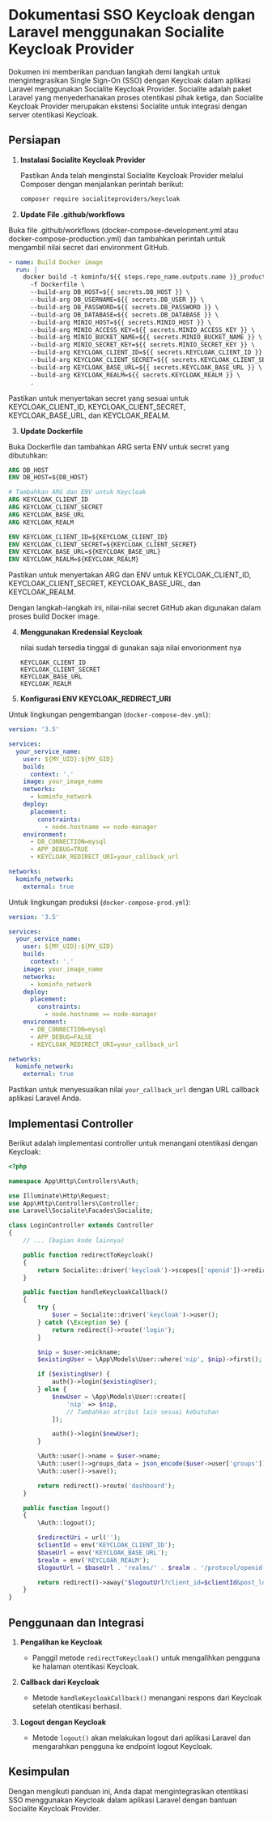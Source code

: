 # Dokumentasi SSO Keycloak dengan Laravel menggunakan Socialite Keycloak Provider

Dokumen ini memberikan panduan langkah demi langkah untuk mengintegrasikan Single Sign-On (SSO) dengan Keycloak dalam aplikasi Laravel menggunakan Socialite Keycloak Provider. Socialite adalah paket Laravel yang menyederhanakan proses otentikasi pihak ketiga, dan Socialite Keycloak Provider merupakan ekstensi Socialite untuk integrasi dengan server otentikasi Keycloak.

## Persiapan

1. **Instalasi Socialite Keycloak Provider**

   Pastikan Anda telah menginstal Socialite Keycloak Provider melalui Composer dengan menjalankan perintah berikut:

   ```bash
   composer require socialiteproviders/keycloak
   ```

2. **Update File .github/workflows**

Buka file .github/workflows (docker-compose-development.yml atau docker-compose-production.yml) dan tambahkan perintah untuk mengambil nilai secret dari environment GitHub.

```yaml
- name: Build Docker image
  run: | 
    docker build -t kominfo/${{ steps.repo_name.outputs.name }}_production:latest \
      -f Dockerfile \
      --build-arg DB_HOST=${{ secrets.DB_HOST }} \
      --build-arg DB_USERNAME=${{ secrets.DB_USER }} \
      --build-arg DB_PASSWORD=${{ secrets.DB_PASSWORD }} \
      --build-arg DB_DATABASE=${{ secrets.DB_DATABASE }} \
      --build-arg MINIO_HOST=${{ secrets.MINIO_HOST }} \
      --build-arg MINIO_ACCESS_KEY=${{ secrets.MINIO_ACCESS_KEY }} \
      --build-arg MINIO_BUCKET_NAME=${{ secrets.MINIO_BUCKET_NAME }} \
      --build-arg MINIO_SECRET_KEY=${{ secrets.MINIO_SECRET_KEY }} \
      --build-arg KEYCLOAK_CLIENT_ID=${{ secrets.KEYCLOAK_CLIENT_ID }} \
      --build-arg KEYCLOAK_CLIENT_SECRET=${{ secrets.KEYCLOAK_CLIENT_SECRET }} \
      --build-arg KEYCLOAK_BASE_URL=${{ secrets.KEYCLOAK_BASE_URL }} \
      --build-arg KEYCLOAK_REALM=${{ secrets.KEYCLOAK_REALM }} \
      .
```

Pastikan untuk menyertakan secret yang sesuai untuk KEYCLOAK_CLIENT_ID, KEYCLOAK_CLIENT_SECRET, KEYCLOAK_BASE_URL, dan KEYCLOAK_REALM.

3. **Update Dockerfile**

Buka Dockerfile dan tambahkan ARG serta ENV untuk secret yang dibutuhkan:

```Dockerfile
ARG DB_HOST
ENV DB_HOST=${DB_HOST}

# Tambahkan ARG dan ENV untuk Keycloak
ARG KEYCLOAK_CLIENT_ID
ARG KEYCLOAK_CLIENT_SECRET
ARG KEYCLOAK_BASE_URL
ARG KEYCLOAK_REALM

ENV KEYCLOAK_CLIENT_ID=${KEYCLOAK_CLIENT_ID}
ENV KEYCLOAK_CLIENT_SECRET=${KEYCLOAK_CLIENT_SECRET}
ENV KEYCLOAK_BASE_URL=${KEYCLOAK_BASE_URL}
ENV KEYCLOAK_REALM=${KEYCLOAK_REALM}
```

Pastikan untuk menyertakan ARG dan ENV untuk KEYCLOAK_CLIENT_ID, KEYCLOAK_CLIENT_SECRET, KEYCLOAK_BASE_URL, dan KEYCLOAK_REALM.

Dengan langkah-langkah ini, nilai-nilai secret GitHub akan digunakan dalam proses build Docker image.

4. **Menggunakan Kredensial Keycloak**

    nilai sudah tersedia tinggal di gunakan saja nilai envorionment nya
   ```dotenv
   KEYCLOAK_CLIENT_ID
   KEYCLOAK_CLIENT_SECRET
   KEYCLOAK_BASE_URL
   KEYCLOAK_REALM
   ```

3. **Konfigurasi ENV KEYCLOAK_REDIRECT_URI**

Untuk lingkungan pengembangan (`docker-compose-dev.yml`):

```yaml
version: '3.5'

services:
  your_service_name:
    user: ${MY_UID}:${MY_GID}
    build:
      context: '.'
    image: your_image_name
    networks:
      - kominfo_network
    deploy:
      placement:
        constraints:
          - node.hostname == node-manager
    environment:
      - DB_CONNECTION=mysql
      - APP_DEBUG=TRUE
      - KEYCLOAK_REDIRECT_URI=your_callback_url

networks:
  kominfo_network:
    external: true
```

Untuk lingkungan produksi (`docker-compose-prod.yml`):

```yaml
version: '3.5'

services:
  your_service_name:
    user: ${MY_UID}:${MY_GID}
    build:
      context: '.'
    image: your_image_name
    networks:
      - kominfo_network
    deploy:
      placement:
        constraints:
          - node.hostname == node-manager
    environment:
      - DB_CONNECTION=mysql
      - APP_DEBUG=FALSE
      - KEYCLOAK_REDIRECT_URI=your_callback_url

networks:
  kominfo_network:
    external: true
```

Pastikan untuk menyesuaikan nilai `your_callback_url` dengan URL callback aplikasi Laravel Anda.

## Implementasi Controller

Berikut adalah implementasi controller untuk menangani otentikasi dengan Keycloak:

```php
<?php

namespace App\Http\Controllers\Auth;

use Illuminate\Http\Request;
use App\Http\Controllers\Controller;
use Laravel\Socialite\Facades\Socialite;

class LoginController extends Controller
{
    // ... (bagian kode lainnya)

    public function redirectToKeycloak()
    {
        return Socialite::driver('keycloak')->scopes(['openid'])->redirect();
    }

    public function handleKeycloakCallback()
    {
        try {
            $user = Socialite::driver('keycloak')->user();
        } catch (\Exception $e) {
            return redirect()->route('login');
        }

        $nip = $user->nickname;
        $existingUser = \App\Models\User::where('nip', $nip)->first();

        if ($existingUser) {
            auth()->login($existingUser);
        } else {
            $newUser = \App\Models\User::create([
                'nip' => $nip,
                // Tambahkan atribut lain sesuai kebutuhan
            ]);

            auth()->login($newUser);
        }

        \Auth::user()->name = $user->name;
        \Auth::user()->groups_data = json_encode($user->user['groups']);
        \Auth::user()->save();

        return redirect()->route('dashboard');
    }

    public function logout()
    {
        \Auth::logout();

        $redirectUri = url('');
        $clientId = env('KEYCLOAK_CLIENT_ID');
        $baseUrl = env('KEYCLOAK_BASE_URL');
        $realm = env('KEYCLOAK_REALM');
        $logoutUrl = $baseUrl . 'realms/' . $realm . '/protocol/openid-connect/logout';

        return redirect()->away("$logoutUrl?client_id=$clientId&post_logout_redirect_uri=$redirectUri");
    }
}
```

## Penggunaan dan Integrasi

1. **Pengalihan ke Keycloak**

   - Panggil metode `redirectToKeycloak()` untuk mengalihkan pengguna ke halaman otentikasi Keycloak.

2. **Callback dari Keycloak**

   - Metode `handleKeycloakCallback()` menangani respons dari Keycloak setelah otentikasi berhasil.

3. **Logout dengan Keycloak**

   - Metode `logout()` akan melakukan logout dari aplikasi Laravel dan mengarahkan pengguna ke endpoint logout Keycloak.

## Kesimpulan

Dengan mengikuti panduan ini, Anda dapat mengintegrasikan otentikasi SSO menggunakan Keycloak dalam aplikasi Laravel dengan bantuan Socialite Keycloak Provider.
